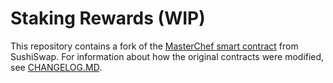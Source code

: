 # Staking Rewards (WIP)

This repository contains a fork of the [MasterChef smart contract](https://github.com/sushiswap/sushiswap/blob/master/contracts/MasterChef.sol) from SushiSwap. For information about how the original contracts were modified, see [CHANGELOG.MD](./CHANGELOG.md).